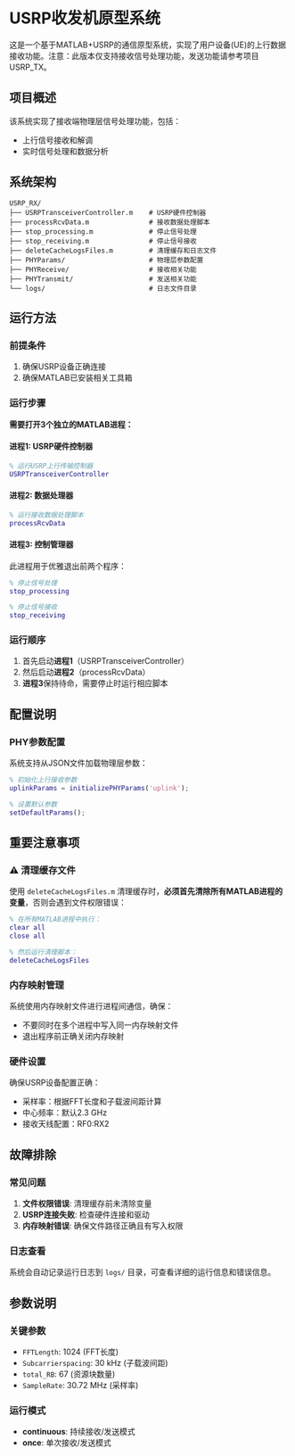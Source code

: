# USRP收发机原型系统

这是一个基于MATLAB+USRP的通信原型系统，实现了用户设备(UE)的上行数据接收功能。注意：此版本仅支持接收信号处理功能，发送功能请参考项目USRP_TX。

## 项目概述

该系统实现了接收端物理层信号处理功能，包括：
- 上行信号接收和解调
- 实时信号处理和数据分析

## 系统架构

```
USRP_RX/
├── USRPTransceiverController.m    # USRP硬件控制器
├── processRcvData.m               # 接收数据处理脚本
├── stop_processing.m              # 停止信号处理
├── stop_receiving.m               # 停止信号接收
├── deleteCacheLogsFiles.m         # 清理缓存和日志文件
├── PHYParams/                     # 物理层参数配置
├── PHYReceive/                    # 接收相关功能
├── PHYTransmit/                   # 发送相关功能
└── logs/                          # 日志文件目录
```

## 运行方法

### 前提条件
1. 确保USRP设备正确连接
2. 确保MATLAB已安装相关工具箱

### 运行步骤

**需要打开3个独立的MATLAB进程：**

#### 进程1: USRP硬件控制器
```matlab
% 运行USRP上行传输控制器
USRPTransceiverController
```

#### 进程2: 数据处理器
```matlab
% 运行接收数据处理脚本
processRcvData
```

#### 进程3: 控制管理器
此进程用于优雅退出前两个程序：
```matlab
% 停止信号处理
stop_processing

% 停止信号接收
stop_receiving
```

### 运行顺序
1. 首先启动**进程1**（USRPTransceiverController）
2. 然后启动**进程2**（processRcvData）
3. **进程3**保持待命，需要停止时运行相应脚本

## 配置说明

### PHY参数配置
系统支持从JSON文件加载物理层参数：
```matlab
% 初始化上行接收参数
uplinkParams = initializePHYParams('uplink');

% 设置默认参数
setDefaultParams();
```

## 重要注意事项

### ⚠️ 清理缓存文件
使用 `deleteCacheLogsFiles.m` 清理缓存时，**必须首先清除所有MATLAB进程的变量**，否则会遇到文件权限错误：

```matlab
% 在所有MATLAB进程中执行：
clear all
close all

% 然后运行清理脚本：
deleteCacheLogsFiles
```

### 内存映射管理
系统使用内存映射文件进行进程间通信，确保：
- 不要同时在多个进程中写入同一内存映射文件
- 退出程序前正确关闭内存映射

### 硬件设置
确保USRP设备配置正确：
- 采样率：根据FFT长度和子载波间距计算
- 中心频率：默认2.3 GHz
- 接收天线配置：RF0:RX2

## 故障排除

### 常见问题
1. **文件权限错误**: 清理缓存前未清除变量
2. **USRP连接失败**: 检查硬件连接和驱动
3. **内存映射错误**: 确保文件路径正确且有写入权限

### 日志查看
系统会自动记录运行日志到 `logs/` 目录，可查看详细的运行信息和错误信息。

## 参数说明

### 关键参数
- `FFTLength`: 1024 (FFT长度)
- `Subcarrierspacing`: 30 kHz (子载波间距)
- `total_RB`: 67 (资源块数量)
- `SampleRate`: 30.72 MHz (采样率)

### 运行模式
- **continuous**: 持续接收/发送模式
- **once**: 单次接收/发送模式
